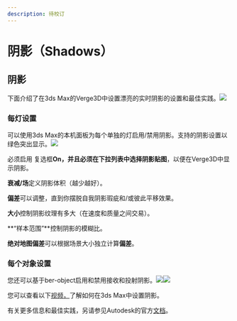 ```yaml
---
description: 待校订
---
```


# 阴影（Shadows）

## 阴影

下面介绍了在3ds Max的Verge3D中设置漂亮的实时阴影的设置和最佳实践。![](https://www.soft8soft.com/docs/files/shadows-max/shadows-example.jpg)

### 每灯设置

可以使用3ds Max的本机面板为每个单独的灯启用/禁用阴影。支持的阴影设置以绿色突出显示。![](https://www.soft8soft.com/docs/files/shadows-max/shadow-settings-perlight-max.jpg)  


必须启用 复选框**On，**并且必须在下拉列表中选择**阴影贴图**，以便在Verge3D中显示阴影。

**衰减/场**定义阴影体积（越少越好）。

**偏差**可以调整，直到你摆脱自我阴影瑕疵和/或彼此平移效果。

**大小**控制阴影纹理有多大（在速度和质量之间交易）。

**“样本范围”**控制阴影的模糊比。

**绝对地图偏差**可以根据场景大小独立计算**偏差**。

### 每个对象设置

您还可以基于ber-object启用和禁用接收和投射阴影。![](https://www.soft8soft.com/docs/files/shadows-max/object-properties.jpg)![](https://www.soft8soft.com/docs/files/shadows-max/shadows-per-object-settings.jpg)

您可以查看以下[视频，](https://www.youtube.com/watch?v=ItsmBFa3lU0)了解如何在3ds Max中设置阴影。

有关更多信息和最佳实践，另请参见Autodesk的官方[文档](https://knowledge.autodesk.com/support/3ds-max/learn-explore/caas/CloudHelp/cloudhelp/2017/ENU/3DSMax/files/GUID-4BF878CD-5BD6-4F1A-A20B-8A6BD7D3703B-htm.html)。

